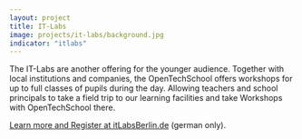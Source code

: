 ```yaml
---
layout: project
title: IT-Labs
image: projects/it-labs/background.jpg
indicator: "itlabs"
---
```


The IT-Labs are another offering for the younger audience. Together with local institutions and companies, the OpenTechSchool offers workshops for up to full classes of pupils during the day. Allowing teachers and school principals to take a field trip to our learning facilities and take Workshops with OpenTechSchool there.

<a href="http://www.itlabsberlin.de/" target="_blank" >Learn more and Register at itLabsBerlin.de</a> (german only).
